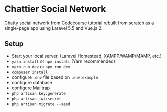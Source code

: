 # Chattier Social Network

Chatty social network from Codecourse tutorial rebuilt from scratch as a single-page app using Laravel 5.5 and Vue.js 2.

## Setup

- Start your local server. (Laravel Homestead, XAMPP/WAMP/MAMP, etc.)
- `yarn install` or `npm install` (Yarn recommended)
- `yarn run dev` or `npm run dev`
- `composer install`
- configure `.env` file based on `.env.example`
- configure database
- configure Mailtrap
- `php artisan key:generate`
- `php artisan jwt:secret`
- `php artisan migrate --seed`

